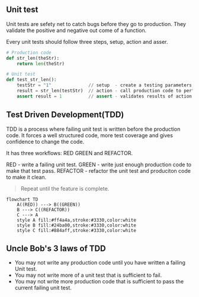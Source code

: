 ## Unit test
Unit tests are sefety net to catch bugs before they go to production.
They validate the positive and negative out come of a function.

Every unit tests should follow three steps, setup, action and asser.
```python
# Production code
def str_len(theStr):
    return len(theStr)

# Unit test
def test_str_len():
    testStr = "1"              // setup  - create a testing parameters
    result = str_len(testStr)  // action - call production code to perform test 
    assert result = 1          // assert - validates results of action 
```
## Test Driven Development(TDD)
TDD is a process where failing unit test is written before the production code.
It forces a well structured code, more test coverage and gives confidence to 
change the code.

It has three workflows: RED GREEN and REFACTOR.

RED - write a failing unit test.
GREEN - write just enough production code to make that test pass.
REFACTOR - refactor the unit test and produciton code to make it clean.

> Repeat until the feature is complete.

```mermaid
flowchart TD
    A((RED)) ---> B((GREEN))
    B ---> C((REFACTOR))
    C ---> A
    style A fill:#ff4a4a,stroke:#3330,color:white
    style B fill:#24ba00,stroke:#3330,color:white
    style C fill:#884aff,stroke:#3330,color:white
```

## Uncle Bob's 3 laws of TDD 

- You may not write any production code until you have written a failing Unit
test.
- You may not write more of a unit test that is sufficient to fail.
- You may not write more production code that is sufficient to pass the current
failing unit test.


